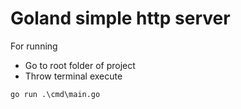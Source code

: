 # Goland simple http server

For running 
  * Go to root folder of project
  * Throw terminal execute

`
go run .\cmd\main.go
`